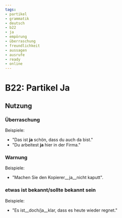 ```yaml
---
tags:
- partikel
- grammatik
- deutsch
- b22
- ja
- empörung
- überraschung
- freundlichkeit
- aussagen
- ausrufe
- ready
- online
---
```


# B22: Partikel Ja

## Nutzung

### Überraschung  

Beispiele:  

- "Das ist __ja__ schön, dass du auch da bist."  
- "Du arbeitest __ja__ hier in der Firma."  

### Warnung

Beispiele:  

- "Machen Sie den Kopierer__ja__nicht kaputt".  

### etwas ist bekannt/sollte bekannt sein  

Beispiele:

- "Es ist__doch/ja__klar, dass es heute wieder regnet."  
